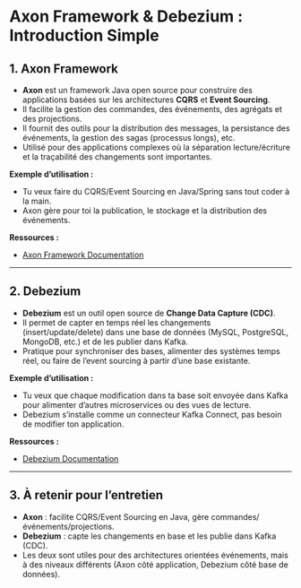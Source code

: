 # Axon Framework & Debezium : Introduction Simple

## 1. Axon Framework

- **Axon** est un framework Java open source pour construire des applications basées sur les architectures **CQRS** et **Event Sourcing**.
- Il facilite la gestion des commandes, des événements, des agrégats et des projections.
- Il fournit des outils pour la distribution des messages, la persistance des événements, la gestion des sagas (processus longs), etc.
- Utilisé pour des applications complexes où la séparation lecture/écriture et la traçabilité des changements sont importantes.

**Exemple d’utilisation :**
- Tu veux faire du CQRS/Event Sourcing en Java/Spring sans tout coder à la main.
- Axon gère pour toi la publication, le stockage et la distribution des événements.

**Ressources :**
- [Axon Framework Documentation](https://docs.axoniq.io/reference-guide/)

---

## 2. Debezium

- **Debezium** est un outil open source de **Change Data Capture (CDC)**.
- Il permet de capter en temps réel les changements (insert/update/delete) dans une base de données (MySQL, PostgreSQL, MongoDB, etc.) et de les publier dans Kafka.
- Pratique pour synchroniser des bases, alimenter des systèmes temps réel, ou faire de l’event sourcing à partir d’une base existante.

**Exemple d’utilisation :**
- Tu veux que chaque modification dans ta base soit envoyée dans Kafka pour alimenter d’autres microservices ou des vues de lecture.
- Debezium s’installe comme un connecteur Kafka Connect, pas besoin de modifier ton application.

**Ressources :**
- [Debezium Documentation](https://debezium.io/documentation/)

---

## 3. À retenir pour l’entretien

- **Axon** : facilite CQRS/Event Sourcing en Java, gère commandes/événements/projections.
- **Debezium** : capte les changements en base et les publie dans Kafka (CDC).
- Les deux sont utiles pour des architectures orientées événements, mais à des niveaux différents (Axon côté application, Debezium côté base de données).
